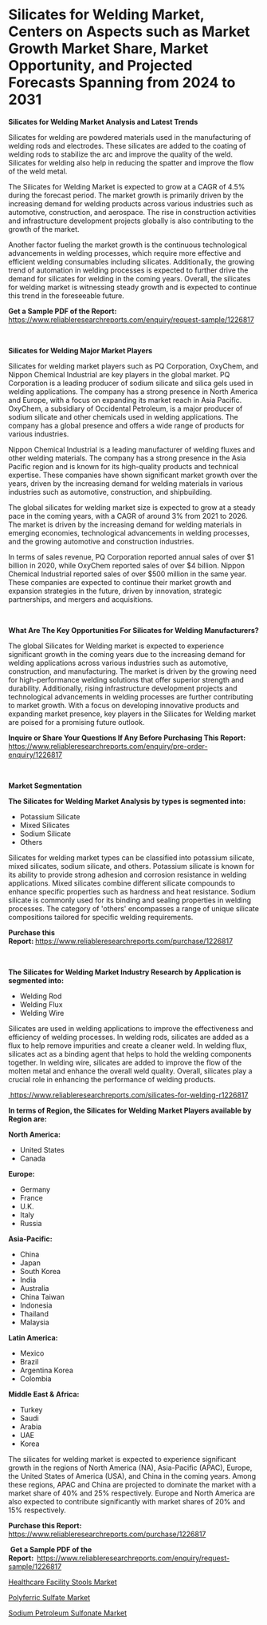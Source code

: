 <p><h1>Silicates for Welding Market, Centers on Aspects such as Market Growth Market Share, Market Opportunity, and Projected Forecasts Spanning from 2024 to 2031</h1></p><p><strong>Silicates for Welding Market Analysis and Latest Trends</strong></p>
<p><p>Silicates for welding are powdered materials used in the manufacturing of welding rods and electrodes. These silicates are added to the coating of welding rods to stabilize the arc and improve the quality of the weld. Silicates for welding also help in reducing the spatter and improve the flow of the weld metal.</p><p>The Silicates for Welding Market is expected to grow at a CAGR of 4.5% during the forecast period. The market growth is primarily driven by the increasing demand for welding products across various industries such as automotive, construction, and aerospace. The rise in construction activities and infrastructure development projects globally is also contributing to the growth of the market.</p><p>Another factor fueling the market growth is the continuous technological advancements in welding processes, which require more effective and efficient welding consumables including silicates. Additionally, the growing trend of automation in welding processes is expected to further drive the demand for silicates for welding in the coming years. Overall, the silicates for welding market is witnessing steady growth and is expected to continue this trend in the foreseeable future.</p></p>
<p><strong>Get a Sample PDF of the Report:&nbsp;</strong> <a href="https://www.reliableresearchreports.com/enquiry/request-sample/1226817">https://www.reliableresearchreports.com/enquiry/request-sample/1226817</a></p>
<p>&nbsp;</p>
<p><strong>Silicates for Welding Major Market Players</strong></p>
<p><p>Silicates for welding market players such as PQ Corporation, OxyChem, and Nippon Chemical Industrial are key players in the global market. PQ Corporation is a leading producer of sodium silicate and silica gels used in welding applications. The company has a strong presence in North America and Europe, with a focus on expanding its market reach in Asia Pacific. OxyChem, a subsidiary of Occidental Petroleum, is a major producer of sodium silicate and other chemicals used in welding applications. The company has a global presence and offers a wide range of products for various industries.</p><p>Nippon Chemical Industrial is a leading manufacturer of welding fluxes and other welding materials. The company has a strong presence in the Asia Pacific region and is known for its high-quality products and technical expertise. These companies have shown significant market growth over the years, driven by the increasing demand for welding materials in various industries such as automotive, construction, and shipbuilding.</p><p>The global silicates for welding market size is expected to grow at a steady pace in the coming years, with a CAGR of around 3% from 2021 to 2026. The market is driven by the increasing demand for welding materials in emerging economies, technological advancements in welding processes, and the growing automotive and construction industries.</p><p>In terms of sales revenue, PQ Corporation reported annual sales of over $1 billion in 2020, while OxyChem reported sales of over $4 billion. Nippon Chemical Industrial reported sales of over $500 million in the same year. These companies are expected to continue their market growth and expansion strategies in the future, driven by innovation, strategic partnerships, and mergers and acquisitions.</p></p>
<p>&nbsp;</p>
<p><strong>What Are The Key Opportunities For Silicates for Welding Manufacturers?</strong></p>
<p><p>The global Silicates for Welding market is expected to experience significant growth in the coming years due to the increasing demand for welding applications across various industries such as automotive, construction, and manufacturing. The market is driven by the growing need for high-performance welding solutions that offer superior strength and durability. Additionally, rising infrastructure development projects and technological advancements in welding processes are further contributing to market growth. With a focus on developing innovative products and expanding market presence, key players in the Silicates for Welding market are poised for a promising future outlook.</p></p>
<p><strong>Inquire or Share Your Questions If Any Before Purchasing This Report:</strong> <a href="https://www.reliableresearchreports.com/enquiry/pre-order-enquiry/1226817">https://www.reliableresearchreports.com/enquiry/pre-order-enquiry/1226817</a></p>
<p>&nbsp;</p>
<p><strong>Market Segmentation</strong></p>
<p><strong>The Silicates for Welding Market Analysis by types is segmented into:</strong></p>
<p><ul><li>Potassium Silicate</li><li>Mixed Silicates</li><li>Sodium Silicate</li><li>Others</li></ul></p>
<p><p>Silicates for welding market types can be classified into potassium silicate, mixed silicates, sodium silicate, and others. Potassium silicate is known for its ability to provide strong adhesion and corrosion resistance in welding applications. Mixed silicates combine different silicate compounds to enhance specific properties such as hardness and heat resistance. Sodium silicate is commonly used for its binding and sealing properties in welding processes. The category of 'others' encompasses a range of unique silicate compositions tailored for specific welding requirements.</p></p>
<p><strong>Purchase this Report:&nbsp;</strong><a href="https://www.reliableresearchreports.com/purchase/1226817">https://www.reliableresearchreports.com/purchase/1226817</a></p>
<p>&nbsp;</p>
<p><strong>The Silicates for Welding Market Industry Research by Application is segmented into:</strong></p>
<p><ul><li>Welding Rod</li><li>Welding Flux</li><li>Welding Wire</li></ul></p>
<p><p>Silicates are used in welding applications to improve the effectiveness and efficiency of welding processes. In welding rods, silicates are added as a flux to help remove impurities and create a cleaner weld. In welding flux, silicates act as a binding agent that helps to hold the welding components together. In welding wire, silicates are added to improve the flow of the molten metal and enhance the overall weld quality. Overall, silicates play a crucial role in enhancing the performance of welding products.</p></p>
<p><a href="https://www.reliableresearchreports.com/silicates-for-welding-r1226817">&nbsp;https://www.reliableresearchreports.com/silicates-for-welding-r1226817</a></p>
<p><strong>In terms of Region, the Silicates for Welding Market Players available by Region are:</strong></p>
<p>
    <p> <strong> North America: </strong>
        <ul>
            <li>United States</li>
            <li>Canada</li>
        </ul>
        </p> 
    <p> <strong> Europe: </strong>
        <ul>
            <li>Germany</li>
            <li>France</li>
            <li>U.K.</li>
            <li>Italy</li>
            <li>Russia</li>
        </ul>
        </p> 
    <p> <strong> Asia-Pacific: </strong>
        <ul>
            <li>China</li>
            <li>Japan</li>
            <li>South Korea</li>
            <li>India</li>
            <li>Australia</li>
            <li>China Taiwan</li>
            <li>Indonesia</li>
            <li>Thailand</li>
            <li>Malaysia</li>
        </ul>
        </p> 
    <p> <strong> Latin America: </strong>
        <ul>
            <li>Mexico</li>
            <li>Brazil</li>
            <li>Argentina Korea</li>
            <li>Colombia</li>
        </ul>
        </p> 
    <p> <strong> Middle East & Africa: </strong>
        <ul>
            <li>Turkey</li>
            <li>Saudi</li>
            <li>Arabia</li>
            <li>UAE</li>
            <li>Korea</li>
        </ul>
    </p>
    </p>
<p><p>The silicates for welding market is expected to experience significant growth in the regions of North America (NA), Asia-Pacific (APAC), Europe, the United States of America (USA), and China in the coming years. Among these regions, APAC and China are projected to dominate the market with a market share of 40% and 25% respectively. Europe and North America are also expected to contribute significantly with market shares of 20% and 15% respectively.</p></p>
<p><strong>Purchase this Report: </strong><a href="https://www.reliableresearchreports.com/purchase/1226817">https://www.reliableresearchreports.com/purchase/1226817</a></p>
<p>&nbsp;<strong>Get a Sample PDF of the Report:&nbsp;&nbsp;</strong><a href="https://www.reliableresearchreports.com/enquiry/request-sample/1226817">https://www.reliableresearchreports.com/enquiry/request-sample/1226817</a></p>
<p><strong></strong></p>
<p><p><a href="https://github.com/ashepherd82/Market-Research-Report-List-5/blob/main/healthcare-facility-stools-market.md">Healthcare Facility Stools Market</a></p><p><a href="https://medium.com/@yeie266/global-polyferric-sulfate-market-size-is-expected-to-reach-at-a-cagr-of-5-8-e9b6ad3879ff">Polyferric Sulfate Market</a></p><p><a href="https://medium.com/@philipwolf32/sodium-petroleum-sulfonate-market-a-global-and-regional-analysis-focus-on-region-country-level-1a4442c88622">Sodium Petroleum Sulfonate Market</a></p></p>